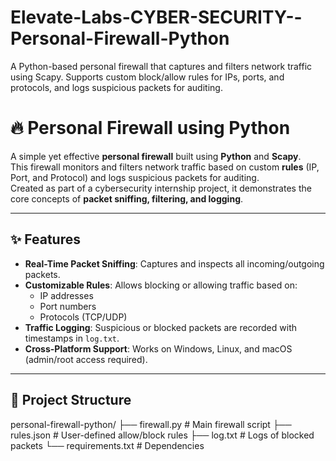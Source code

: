 # Elevate-Labs-CYBER-SECURITY--Personal-Firewall-Python
A Python-based personal firewall that captures and filters network traffic using Scapy. Supports custom block/allow rules for IPs, ports, and protocols, and logs suspicious packets for auditing.

# 🔥 Personal Firewall using Python

A simple yet effective **personal firewall** built using **Python** and **Scapy**.  
This firewall monitors and filters network traffic based on custom **rules** (IP, Port, and Protocol) and logs suspicious packets for auditing.  
Created as part of a cybersecurity internship project, it demonstrates the core concepts of **packet sniffing, filtering, and logging**.

---

## ✨ Features
- **Real-Time Packet Sniffing**: Captures and inspects all incoming/outgoing packets.
- **Customizable Rules**: Allows blocking or allowing traffic based on:
  - IP addresses
  - Port numbers
  - Protocols (TCP/UDP)
- **Traffic Logging**: Suspicious or blocked packets are recorded with timestamps in `log.txt`.
- **Cross-Platform Support**: Works on Windows, Linux, and macOS (admin/root access required).

---

## 📂 Project Structure
personal-firewall-python/
├── firewall.py # Main firewall script
├── rules.json # User-defined allow/block rules
├── log.txt # Logs of blocked packets
└── requirements.txt # Dependencies
